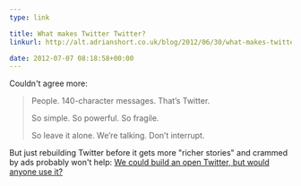 ```yaml
---
type: link

title: What makes Twitter Twitter?
linkurl: http://alt.adrianshort.co.uk/blog/2012/06/30/what-makes-twitter-twitter/

date: 2012-07-07 08:18:58+00:00
---
```


Couldn't agree more:

> People. 140-character messages. That’s Twitter.
>
> So simple. So powerful. So fragile.
>
> So leave it alone. We’re talking. Don’t interrupt.

But just rebuilding Twitter before it gets more "richer stories" and crammed by ads probably won't help: [We could build an open Twitter, but would anyone use it?](http://gigaom.com/2012/07/04/we-could-build-an-open-twitter-but-would-anyone-use-it/)
